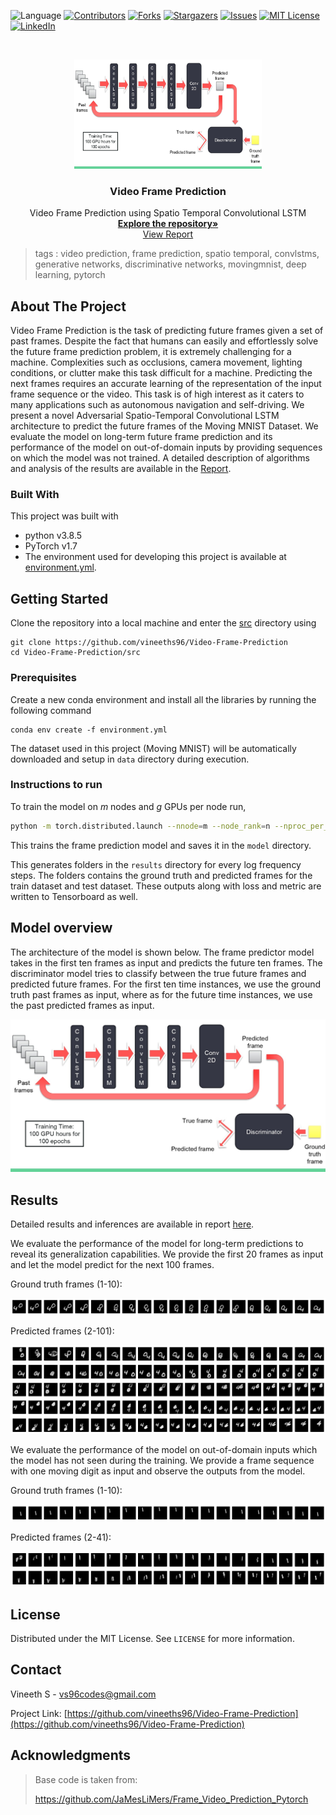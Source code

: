  ![Language](https://img.shields.io/badge/language-python--3.8.5-blue) [![Contributors][contributors-shield]][contributors-url] [![Forks][forks-shield]][forks-url] [![Stargazers][stars-shield]][stars-url] [![Issues][issues-shield]][issues-url] [![MIT License][license-shield]][license-url] [![LinkedIn][linkedin-shield]][linkedin-url]

<!-- PROJECT LOGO -->
<br />

<p align="center">
  <a href="https://github.com/vineeths96/Video-Frame-Prediction">
    <img src="docs/readme/stconv.jpg" alt="Logo" width="300" height="175">
  </a>
  <h3 align="center">Video Frame Prediction</h3>
  <p align="center">
    Video Frame Prediction using Spatio Temporal Convolutional LSTM
    <br />
    <a href=https://github.com/vineeths96/Video-Frame-Prediction><strong>Explore the repository»</strong></a>
    <br />
    <a href=https://github.com/vineeths96/Video-Frame-Prediction/blob/master/docs/report.pdf>View Report</a>
  </p>

</p>

> tags : video prediction, frame prediction, spatio temporal, convlstms, generative networks, discriminative networks, movingmnist, deep learning, pytorch 



<!-- ABOUT THE PROJECT -->

## About The Project

Video Frame Prediction is the task of predicting future frames given a set of past frames. Despite the fact that humans can easily and effortlessly solve the future frame prediction problem, it is extremely challenging for a machine. Complexities such as occlusions, camera movement, lighting conditions, or clutter make this task difficult for a machine. Predicting the next frames requires an accurate learning of the representation of the input frame sequence or the video. This task is of high interest as it caters to many applications such as autonomous navigation and self-driving. We present a novel Adversarial Spatio-Temporal Convolutional LSTM architecture to predict the future frames of the Moving MNIST Dataset. We evaluate the model on long-term future frame prediction and its performance of the model on out-of-domain inputs by providing sequences on which the model was not trained. A detailed description of algorithms and analysis of the results are available in the [Report](./docs/report.pdf).



### Built With
This project was built with 

* python v3.8.5
* PyTorch v1.7
* The environment used for developing this project is available at [environment.yml](environment.yml).



<!-- GETTING STARTED -->

## Getting Started

Clone the repository into a local machine and enter the [src](src) directory using

```shell
git clone https://github.com/vineeths96/Video-Frame-Prediction
cd Video-Frame-Prediction/src
```

### Prerequisites

Create a new conda environment and install all the libraries by running the following command

```shell
conda env create -f environment.yml
```

The dataset used in this project (Moving MNIST) will be automatically downloaded and setup in `data` directory during execution.

### Instructions to run

To train the model on *m* nodes and *g* GPUs per node run,

```sh
python -m torch.distributed.launch --nnode=m --node_rank=n --nproc_per_node=g main.py --local_world_size=g
```

This trains the frame prediction model and saves it in the `model` directory.

This generates folders in the `results` directory for every log frequency steps. The folders contains the ground truth and predicted frames for the train dataset and test dataset. These outputs along with loss and metric are written to Tensorboard as well.



## Model overview

The architecture of the model is shown below. The frame predictor model takes in the first ten frames as input and predicts the future ten frames. The
discriminator model tries to classify between the true future frames and predicted future frames. For the first ten time instances, we use the ground truth past frames as input, where as for the future time instances, we use the past predicted frames as input.

![Transformer](./docs/readme/stconv.jpg)



<!-- RESULTS -->

## Results

Detailed results and inferences are available in report [here](./docs/report.pdf).

We evaluate the performance of the model for long-term predictions to reveal its generalization capabilities. We provide the first 20 frames as input and let the model predict for the next 100 frames. 

Ground truth frames (1-10):

![Transformer](./docs/readme/results_1.png)

Predicted frames (2-101):

![Transformer](./docs/readme/results_11.png)



We evaluate the performance of the model on out-of-domain inputs which the model has not seen during the training. We provide a frame sequence with one moving digit as input and observe the outputs from the model.

Ground truth frames (1-10):

![Transformer](./docs/readme/results_6.png)

Predicted frames (2-41):

![Transformer](./docs/readme/results_61.png)



<!-- LICENSE -->

## License

Distributed under the MIT License. See `LICENSE` for more information.



<!-- CONTACT -->

## Contact

Vineeth S - vs96codes@gmail.com

Project Link: [https://github.com/vineeths96/Video-Frame-Prediction](https://github.com/vineeths96/Video-Frame-Prediction)



## Acknowledgments

> Base code is taken from:
>
> https://github.com/JaMesLiMers/Frame_Video_Prediction_Pytorch




<!-- MARKDOWN LINKS & IMAGES -->
<!-- https://www.markdownguide.org/basic-syntax/#reference-style-links -->

[contributors-shield]: https://img.shields.io/github/contributors/vineeths96/Video-Frame-Prediction.svg?style=flat-square
[contributors-url]: https://github.com/vineeths96/Video-Frame-Prediction/graphs/contributors
[forks-shield]: https://img.shields.io/github/forks/vineeths96/Video-Frame-Prediction.svg?style=flat-square
[forks-url]: https://github.com/vineeths96/Video-Frame-Prediction/network/members
[stars-shield]: https://img.shields.io/github/stars/vineeths96/Video-Frame-Prediction.svg?style=flat-square
[stars-url]: https://github.com/vineeths96/Video-Frame-Prediction/stargazers
[issues-shield]: https://img.shields.io/github/issues/vineeths96/Video-Frame-Prediction.svg?style=flat-square
[issues-url]: https://github.com/vineeths96/Video-Frame-Prediction/issues
[license-shield]: https://img.shields.io/badge/License-MIT-yellow.svg
[license-url]: https://github.com/vineeths96/Video-Frame-Prediction/blob/master/LICENSE
[linkedin-shield]: https://img.shields.io/badge/-LinkedIn-black.svg?style=flat-square&logo=linkedin&colorB=555
[linkedin-url]: https://linkedin.com/in/vineeths

